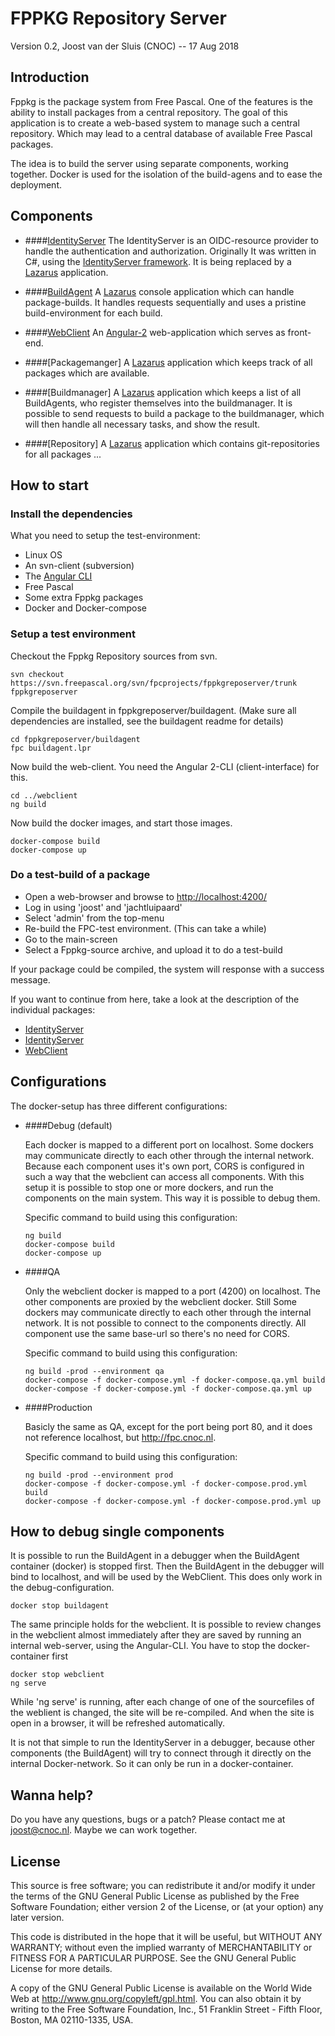 FPPKG Repository Server
========
Version 0.2, Joost van der Sluis (CNOC) -- 17 Aug 2018

Introduction
------------

Fppkg is the package system from Free Pascal. One of the features is the
ability to install packages from a central repository.
The goal of this application is to create a web-based system to manage such
a central repository. Which may lead to a central database of available
Free Pascal packages.

The idea is to build the server using separate components, working together.
Docker is used for the isolation of the build-agens and to ease the
deployment.

Components
------------

*   ####[IdentityServer]
    The IdentityServer is an OIDC-resource provider to handle the
    authentication and authorization. Originally It was written in C#, using
    the [IdentityServer framework]. It is being replaced by a [Lazarus]
    application.

*   ####[BuildAgent]
    A [Lazarus] console application which can handle package-builds. It
    handles requests sequentially and uses a pristine build-environment
    for each build.

*   ####[WebClient]
    An [Angular-2] web-application which serves as front-end.

*   ####[Packagemanger]
    A [Lazarus] application which keeps track of all packages which are
    available.

*   ####[Buildmanager]
    A [Lazarus] application which keeps a list of all BuildAgents, who
    register themselves into the buildmanager. It is possible to send
    requests to build a package to the buildmanager, which will then
    handle all necessary tasks, and show the result.

*   ####[Repository]
    A [Lazarus] application which contains git-repositories for all packages
    ...

[IdentityServer framework]: https://github.com/IdentityServer
[Lazarus]: http://www.lazarus-ide.org/
[Angular-2]: https://angular.io/

How to start
------------

### Install the dependencies

What you need to setup the test-environment:

*   Linux OS
*   An svn-client (subversion)
*   The [Angular CLI]
*   Free Pascal
*   Some extra Fppkg packages
*   Docker and Docker-compose

[Angular CLI]: https://cli.angular.io/

### Setup a test environment

Checkout the Fppkg Repository sources from svn.

    svn checkout https://svn.freepascal.org/svn/fpcprojects/fppkgreposerver/trunk fppkgreposerver

Compile the buildagent in fppkgreposerver/buildagent. (Make sure all
dependencies are installed, see the buildagent readme for details)

    cd fppkgreposerver/buildagent
    fpc buildagent.lpr

Now build the web-client. You need the Angular 2-CLI (client-interface) for
this.

    cd ../webclient
    ng build

Now build the docker images, and start those images.

    docker-compose build
    docker-compose up

### Do a test-build of a package

*   Open a web-browser and browse to <http://localhost:4200/>
*   Log in using 'joost' and 'jachtluipaard'
*   Select 'admin' from the top-menu
*   Re-build the FPC-test environment. (This can take a while)
*   Go to the main-screen
*   Select a Fppkg-source archive, and upload it to do a test-build

If your package could be compiled, the system will response with a success
message.

If you want to continue from here, take a look at the description of the
individual packages:

*   [IdentityServer]
*   [IdentityServer]
*   [WebClient]

[IdentityServer]: /identityserver_readme.html
[BuildAgent]: /buildagent_readme.html
[WebClient]: /webclient_readme.html

Configurations
------------

The docker-setup has three different configurations:

*   ####Debug (default)

    Each docker is mapped to a different port on localhost. Some dockers may
    communicate directly to each other through the internal network.
    Because each component uses it's own port, CORS is configured in such a
    way that the webclient can access all components.
    With this setup it is possible to stop one or more dockers, and run the
    components on the main system. This way it is possible to debug them.

    Specific command to build using this configuration:

        ng build
        docker-compose build
        docker-compose up

*   ####QA

    Only the webclient docker is mapped to a port (4200) on localhost. The
    other components are proxied by the webclient docker. Still Some dockers
    may communicate directly to each other through the internal network. It is
    not possible to connect to the components directly.
    All component use the same base-url so there's no need for CORS.

    Specific command to build using this configuration:

        ng build -prod --environment qa
        docker-compose -f docker-compose.yml -f docker-compose.qa.yml build
        docker-compose -f docker-compose.yml -f docker-compose.qa.yml up

*   ####Production

    Basicly the same as QA, except for the port being port 80, and it does
    not reference localhost, but http://fpc.cnoc.nl.

    Specific command to build using this configuration:

        ng build -prod --environment prod
        docker-compose -f docker-compose.yml -f docker-compose.prod.yml build
        docker-compose -f docker-compose.yml -f docker-compose.prod.yml up

How to debug single components
------------

It is possible to run the BuildAgent in a debugger when the BuildAgent
container (docker) is stopped first. Then the BuildAgent in the debugger
will bind to localhost, and will be used by the WebClient. This does only work
in the debug-configuration.

    docker stop buildagent

The same principle holds for the webclient. It is possible to review changes
in the webclient almost immediately after they are saved by running an
internal web-server, using the Angular-CLI. You have to stop the docker-
container first

    docker stop webclient
    ng serve

While 'ng serve' is running, after each change of one of the sourcefiles of
the weblient is changed, the site will be re-compiled. And when the site is
open in a browser, it will be refreshed automatically.

It is not that simple to run the IdentityServer in a debugger, because other
components (the BuildAgent) will try to connect through it directly on the
internal Docker-network. So it can only be run in a docker-container.

Wanna help?
------------

Do you have any questions, bugs or a patch? Please contact me at
<joost@cnoc.nl>. Maybe we can work together.

License
------------

This source is free software; you can redistribute it and/or modify it under
the terms of the GNU General Public License as published by the Free
Software Foundation; either version 2 of the License, or (at your option)
any later version.

This code is distributed in the hope that it will be useful, but WITHOUT ANY
WARRANTY; without even the implied warranty of MERCHANTABILITY or FITNESS
FOR A PARTICULAR PURPOSE.  See the GNU General Public License for more
details.

A copy of the GNU General Public License is available on the World Wide Web
at <http://www.gnu.org/copyleft/gpl.html>. You can also obtain it by writing
to the Free Software Foundation, Inc., 51 Franklin Street - Fifth Floor,
Boston, MA 02110-1335, USA.